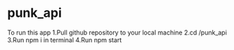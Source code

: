 # punk_api
To run this app
1.Pull github repository to your local machine
2.cd /punk_api
3.Run npm i in terminal
4.Run npm start
